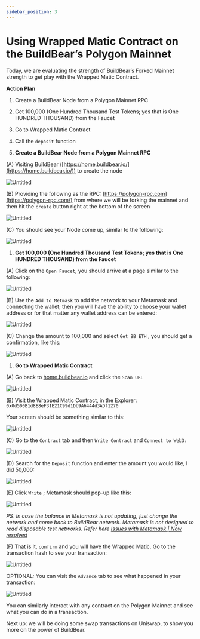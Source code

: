 ```yaml
---
sidebar_position: 3
---
```


# Using Wrapped Matic Contract on the BuildBear’s Polygon Mainnet

Today, we are evaluating the strength of BuildBear’s Forked Mainnet strength to get play with the Wrapped Matic Contract.

**Action Plan**

1. Create a BuildBear Node from a Polygon Mainnet RPC
2. Get 100,000 (One Hundred Thousand Test Tokens; yes that is One HUNDRED THOUSAND) from the Faucet
3. Go to Wrapped Matic Contract
4. Call the `deposit` function

1. **Create a BuildBear Node from a Polygon Mainnet RPC**

(A) Visiting BuildBear ([https://home.buildbear.io/](https://home.buildbear.io/)) to create the node

![Untitled](./UsingWrappedMatic/Untitled.png)

(B) Providing the following as the RPC: [https://polygon-rpc.com](https://polygon-rpc.com/) from where we will be forking the mainnet and then hit the `create` button right at the bottom of the screen

![Untitled](./UsingWrappedMatic/Untitled%201.png)

(C) You should see your Node come up, similar to the following:

![Untitled](./UsingWrappedMatic/Untitled%202.png)

1. **Get 100,000 (One Hundred Thousand Test Tokens; yes that is One HUNDRED THOUSAND) from the Faucet**

(A) Click on the `Open Faucet`, you should arrive at a page similar to the following:

![Untitled](./UsingWrappedMatic/Untitled%203.png)

(B) Use the `Add to Metmask` to add the network to your Metamask and connecting the wallet; then you will have the ability to choose your wallet address or for that matter any wallet address can be entered:

![Untitled](./UsingWrappedMatic/Untitled%204.png)

(C) Change the amount to 100,000 and select `Get BB ETH` , you should get a confirmation, like this:

![Untitled](./UsingWrappedMatic/Untitled%205.png)

1. **Go to Wrapped Matic Contract**

(A) Go back to [home.buildbear.io](http://home.buildbear.io) and click the `Scan URL`

![Untitled](./UsingWrappedMatic/Untitled%206.png)

(B) Visit the Wrapped Matic Contract, in the Explorer: `0x0d500B1d8E8eF31E21C99d1Db9A6444d3ADf1270`

Your screen should be something similar to this:

![Untitled](./UsingWrappedMatic/Untitled%207.png)

(C) Go to the `Contract` tab and then `Write Contract` and `Connect to Web3:`

![Untitled](./UsingWrappedMatic/Untitled%208.png)

(D) Search for the `Deposit` function and enter the amount you would like, I did 50,000:

![Untitled](./UsingWrappedMatic/Untitled%209.png)

(E) Click `Write` ; Metamask should pop-up like this:

![Untitled](./UsingWrappedMatic/Untitled%2010.png)

*PS: In case the balance in Metamask is not updating, just change the network and come back to BuildBear network.  Metamask is not designed to read disposable test networks.  Refer here [Issues with Metamask | Now resolved](https://www.notion.so/Issues-with-Metamask-Now-resolved-c6326bd44b9549f58649fe3f3e0790a3)* 

(F) That is it, `confirm` and you will have the Wrapped Matic.  Go to the transaction hash to see your transaction:

![Untitled](./UsingWrappedMatic/Untitled%2011.png)

OPTIONAL: You can visit the `Advance` tab to see what happened in your transaction:

![Untitled](./UsingWrappedMatic/Untitled%2012.png)

You can similarly interact with any contract on the Polygon Mainnet and see what you can do in a transaction.

Next up: we will be doing some swap transactions on Uniswap, to show you more on the power of BuildBear.